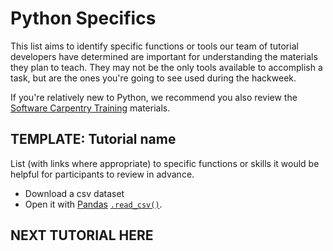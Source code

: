 # Python Specifics

This list aims to identify specific functions or tools our
team of tutorial developers have determined are important for understanding the
materials they plan to teach.
They may not be the only tools available to accomplish a task,
but are the ones you're going to see used during the hackweek.

If you're relatively new to Python, we recommend you also review the [Software Carpentry Training](swc) materials.




## TEMPLATE: Tutorial name
List (with links where appropriate) to specific functions or skills it would be helpful for participants to review in advance.

* Download a csv dataset
* Open it with [Pandas](https://pandas.pydata.org/) [`.read_csv()`](https://pandas.pydata.org/docs/reference/api/pandas.read_csv.html).

## NEXT TUTORIAL HERE



